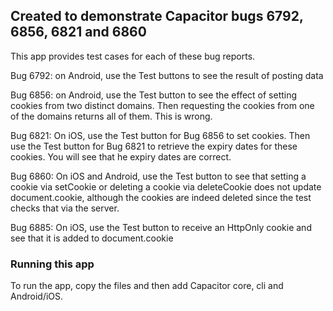 ## Created to demonstrate Capacitor bugs 6792, 6856, 6821 and 6860

This app provides test cases for each of these bug reports.

Bug 6792: on Android, use the Test buttons to see the result of posting data

Bug 6856: on Android, use the Test button to see the effect of setting cookies from two distinct domains. Then requesting the cookies from one of the domains returns all of them. This is wrong.

Bug 6821: On iOS, use the Test button for Bug 6856 to set cookies. Then use the Test button for Bug 6821 to retrieve the expiry dates for these cookies. You will see that he expiry dates are correct.

Bug 6860: On iOS and Android, use the Test button to see that setting a cookie via setCookie or deleting a cookie via deleteCookie does not update document.cookie, although the cookies are indeed deleted since the test checks that via the server.

Bug 6885: On iOS, use the Test button to receive an HttpOnly cookie and see that it is added to document.cookie

### Running this app

To run the app, copy the files and then add Capacitor core, cli and Android/iOS.

